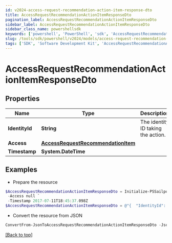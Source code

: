 ```yaml
---
id: v2024-access-request-recommendation-action-item-response-dto
title: AccessRequestRecommendationActionItemResponseDto
pagination_label: AccessRequestRecommendationActionItemResponseDto
sidebar_label: AccessRequestRecommendationActionItemResponseDto
sidebar_class_name: powershellsdk
keywords: ['powershell', 'PowerShell', 'sdk', 'AccessRequestRecommendationActionItemResponseDto', 'V2024AccessRequestRecommendationActionItemResponseDto'] 
slug: /tools/sdk/powershell/v2024/models/access-request-recommendation-action-item-response-dto
tags: ['SDK', 'Software Development Kit', 'AccessRequestRecommendationActionItemResponseDto', 'V2024AccessRequestRecommendationActionItemResponseDto']
---
```



# AccessRequestRecommendationActionItemResponseDto

## Properties

Name | Type | Description | Notes
------------ | ------------- | ------------- | -------------
**IdentityId** | **String** | The identity ID taking the action. | [optional] 
**Access** | [**AccessRequestRecommendationItem**](access-request-recommendation-item) |  | [optional] 
**Timestamp** | **System.DateTime** |  | [optional] 

## Examples

- Prepare the resource
```powershell
$AccessRequestRecommendationActionItemResponseDto = Initialize-PSSailpoint.V2024AccessRequestRecommendationActionItemResponseDto  -IdentityId 2c91808570313110017040b06f344ec9 `
 -Access null `
 -Timestamp 2017-07-11T18:45:37.098Z
$AccessRequestRecommendationActionItemResponseDto = @"{  "IdentityId": "2c91808570313110017040b06f344ec9", "Access": null, "Timestamp": "2017-07-11T18:45:37.098Z" }"@
```

- Convert the resource from JSON
```powershell
ConvertFrom-JsonToAccessRequestRecommendationActionItemResponseDto -Json $AccessRequestRecommendationActionItemResponseDto
```


[[Back to top]](#) 

